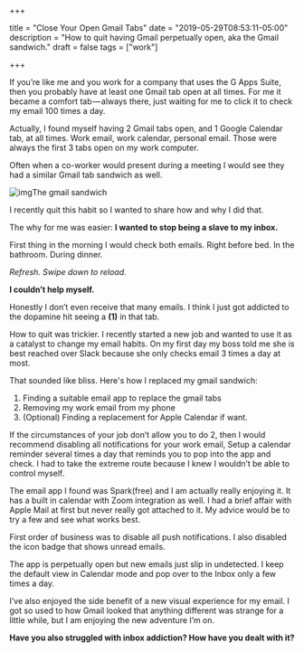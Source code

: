 +++

title = "Close Your Open Gmail Tabs"
date = "2019-05-29T08:53:11-05:00"
description = "How to quit having Gmail perpetually open, aka the Gmail sandwich."
draft = false
tags = ["work"]

+++

If you’re like me and you work for a company that uses the G Apps Suite, then you probably have at least one Gmail tab open at all times. For me it became a comfort tab — always there, just waiting for me to click it to check my email 100 times a day.

Actually, I found myself having 2 Gmail tabs open, and 1 Google Calendar tab, at all times. Work email, work calendar, personal email. Those were always the first 3 tabs open on my work computer.

Often when a co-worker would present during a meeting I would see they had a similar Gmail tab sandwich as well.

![img](https://cdn-images-1.medium.com/max/1600/1*86NJK9S4-UPaad0ywU2UhQ.png)The gmail sandwich

I recently quit this habit so I wanted to share how and why I did that.

The why for me was easier: **I wanted to stop being a slave to my inbox.**

First thing in the morning I would check both emails. Right before bed. In the bathroom. During dinner.

*Refresh. Swipe down to reload.*

**I couldn’t help myself.**

Honestly I don’t even receive that many emails. I think I just got addicted to the dopamine hit seeing a **(1)** in that tab.

How to quit was trickier. I recently started a new job and wanted to use it as a catalyst to change my email habits. On my first day my boss told me she is best reached over Slack because she only checks email 3 times a day at most.

That sounded like bliss. Here's how I replaced my gmail sandwich:

1. Finding a suitable email app to replace the gmail tabs
2. Removing my work email from my phone
3. (Optional) Finding a replacement for Apple Calendar if want.

If the circumstances of your job don’t allow you to do 2, then I would recommend disabling all notifications for your work email, Setup a calendar reminder several times a day that reminds you to pop into the app and check. I had to take the extreme route because I knew I wouldn’t be able to control myself.

The email app I found was Spark(free) and I am actually really enjoying it. It has a built in calendar with Zoom integration as well. I had a brief affair with Apple Mail at first but never really got attached to it. My advice would be to try a few and see what works best.

First order of business was to disable all push notifications. I also disabled the icon badge that shows unread emails.

The app is perpetually open but new emails just slip in undetected. I keep the default view in Calendar mode and pop over to the Inbox only a few times a day.

I’ve also enjoyed the side benefit of a new visual experience for my email. I got so used to how Gmail looked that anything different was strange for a little while, but I am enjoying the new adventure I’m on.

**Have you also struggled with inbox addiction? How have you dealt with it?**